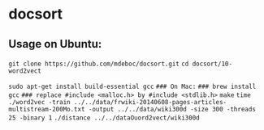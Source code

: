 docsort
========

Usage on Ubuntu:
--------

`git clone https://github.com/mdeboc/docsort.git`
`cd docsort/10-word2vect`

`sudo apt-get install build-essential gcc`
`### On Mac:`
`### brew install gcc`
`### replace #include <malloc.h> by #include <stdlib.h>`
`make`
`time ./word2vec -train ../../data/frwiki-20140608-pages-articles-multistream-200Mo.txt -output ../../data/wiki300d -size 300 -threads 25 -binary 1`
`./distance ../../dataOuord2vect/wiki300d`


